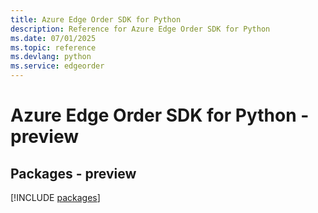 ```yaml
---
title: Azure Edge Order SDK for Python
description: Reference for Azure Edge Order SDK for Python
ms.date: 07/01/2025
ms.topic: reference
ms.devlang: python
ms.service: edgeorder
---
```

# Azure Edge Order SDK for Python - preview
## Packages - preview
[!INCLUDE [packages](edge-order-index.md)]